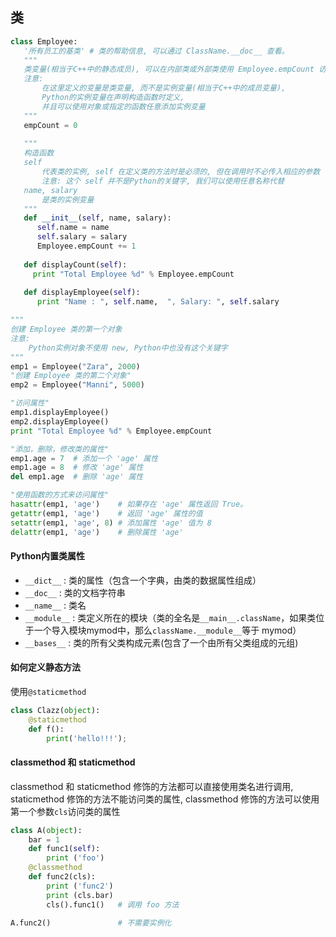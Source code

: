 ---
---

## 类

```python
class Employee:
   '所有员工的基类' # 类的帮助信息, 可以通过 ClassName.__doc__ 查看。
   """
   类变量(相当于C++中的静态成员), 可以在内部类或外部类使用 Employee.empCount 访问
   注意:
       在这里定义的变量是类变量, 而不是实例变量(相当于C++中的成员变量),
       Python的实例变量在声明构造函数时定义,
       并且可以使用对象或指定的函数任意添加实例变量
   """
   empCount = 0
 
   """
   构造函数
   self
       代表类的实例, self 在定义类的方法时是必须的, 但在调用时不必传入相应的参数
       注意: 这个 self 并不是Python的关键字, 我们可以使用任意名称代替
   name, salary
       是类的实例变量
   """
   def __init__(self, name, salary):
      self.name = name
      self.salary = salary
      Employee.empCount += 1
   
   def displayCount(self):
     print "Total Employee %d" % Employee.empCount
 
   def displayEmployee(self):
      print "Name : ", self.name,  ", Salary: ", self.salary

"""
创建 Employee 类的第一个对象
注意:
    Python实例对象不使用 new, Python中也没有这个关键字
"""
emp1 = Employee("Zara", 2000)
"创建 Employee 类的第二个对象"
emp2 = Employee("Manni", 5000)

"访问属性"
emp1.displayEmployee()
emp2.displayEmployee()
print "Total Employee %d" % Employee.empCount

"添加，删除，修改类的属性"
emp1.age = 7  # 添加一个 'age' 属性
emp1.age = 8  # 修改 'age' 属性
del emp1.age  # 删除 'age' 属性

"使用函数的方式来访问属性"
hasattr(emp1, 'age')    # 如果存在 'age' 属性返回 True。
getattr(emp1, 'age')    # 返回 'age' 属性的值
setattr(emp1, 'age', 8) # 添加属性 'age' 值为 8
delattr(emp1, 'age')    # 删除属性 'age'
```

#### Python内置类属性

* `__dict__`   : 类的属性（包含一个字典，由类的数据属性组成）
* `__doc__`    : 类的文档字符串
* `__name__`   : 类名
* `__module__` : 类定义所在的模块（类的全名是`__main__.className`，如果类位于一个导入模块mymod中，那么`className.__module__`等于 mymod）
* `__bases__`  : 类的所有父类构成元素(包含了一个由所有父类组成的元组)

#### 如何定义静态方法

使用`@staticmethod`
```python
class Clazz(object):
    @staticmethod
    def f():
        print('hello!!!');
```

#### classmethod 和 staticmethod

classmethod 和 staticmethod 修饰的方法都可以直接使用类名进行调用,
staticmethod 修饰的方法不能访问类的属性,
classmethod 修饰的方法可以使用第一个参数`cls`访问类的属性

```python
class A(object):
    bar = 1
    def func1(self):  
        print ('foo') 
    @classmethod
    def func2(cls):
        print ('func2')
        print (cls.bar)
        cls().func1()   # 调用 foo 方法
 
A.func2()               # 不需要实例化
```
